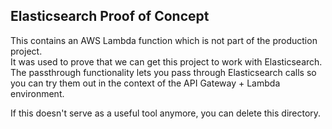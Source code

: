 ## Elasticsearch Proof of Concept

This contains an AWS Lambda function which is not part of the production project.  
It was used to prove that we can get this project to work with Elasticsearch.  
The passthrough functionality lets you pass through Elasticsearch calls so you can try them out in the context of the API Gateway + Lambda environment.

If this doesn't serve as a useful tool anymore, you can delete this directory.